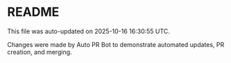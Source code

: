 # README

This file was auto-updated on 2025-10-16 16:30:55 UTC.

Changes were made by Auto PR Bot to demonstrate automated updates, PR creation, and merging.
